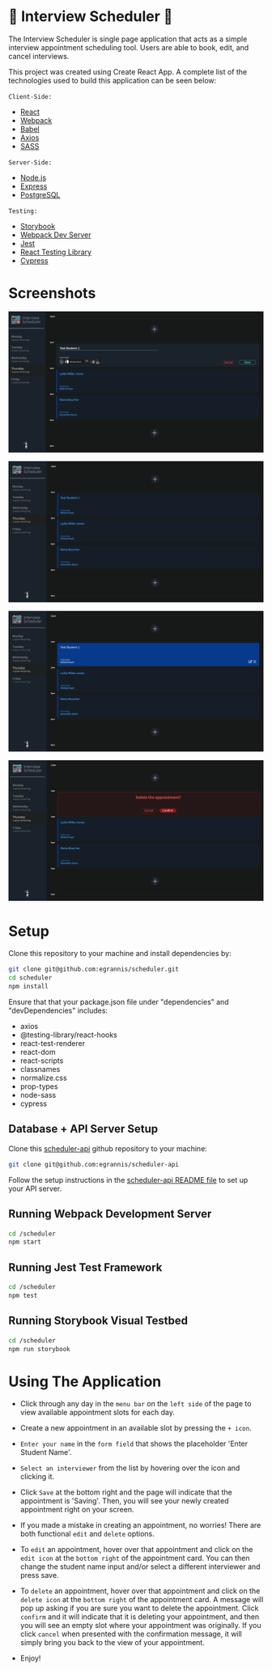 # :calendar: Interview Scheduler :calendar: 
The Interview Scheduler is single page application that acts as a simple interview appointment scheduling tool. Users are able to book, edit, and cancel interviews.

This project was created using Create React App. A complete list of the technologies used to build this application can be seen below: 

`Client-Side:`
 - [React](https://reactjs.org/)
 - [Webpack](https://webpack.js.org/)
 - [Babel](https://babeljs.io/)
 - [Axios](https://www.npmjs.com/package/axios)
 - [SASS](https://sass-lang.com/)

`Server-Side:`
- [Node.js](https://nodejs.org/en/)
- [Express](https://expressjs.com/)
- [PostgreSQL](https://www.postgresql.org/)

`Testing:`
- [Storybook](https://storybook.js.org/)
- [Webpack Dev Server](https://github.com/webpack/webpack-dev-server)
- [Jest](https://jestjs.io/)
- [React Testing Library](https://testing-library.com/)
- [Cypress](https://www.cypress.io/)


# Screenshots

!["Enter a student name into the form and select an nterviewer"](https://github.com/egrannis/scheduler/blob/master/docs/Form-Entering-Student-Name-And-Saving.png?raw=true)

!["View the newly created appointment"](https://github.com/egrannis/scheduler/blob/master/docs/Show-Newly-Created-Appointment.png?raw=true)

!["Edit the image on hover"](https://github.com/egrannis/scheduler/blob/master/docs/Form-Edit-On-Hover.png?raw=true)

!["Delete the appointment after clicking confirm"](https://github.com/egrannis/scheduler/blob/master/docs/Form-Delete-Appointment-Confirmation.png?raw=true)

# Setup

Clone this repository to your machine and install dependencies by:
```sh
git clone git@github.com:egrannis/scheduler.git
cd scheduler
npm install
 ```

Ensure that that your package.json file under "dependencies" and "devDependencies" includes:

- axios
- @testing-library/react-hooks
- react-test-renderer
- react-dom
- react-scripts
- classnames
- normalize.css
- prop-types
- node-sass
- cypress

## Database + API Server Setup

Clone this [scheduler-api](https://github.com/egrannis/scheduler-api) github repository to your machine:

```sh
git clone git@github.com:egrannis/scheduler-api
```
Follow the setup instructions in the [scheduler-api README file](https://github.com/egrannis/scheduler-api) to set up your API server.

## Running Webpack Development Server

```sh
cd /scheduler
npm start
```

## Running Jest Test Framework

```sh
cd /scheduler
npm test
```

## Running Storybook Visual Testbed
```sh
cd /scheduler
npm run storybook
```
# Using The Application
- Click through any day in the `menu bar` on the `left side` of the page to view available appointment slots for each day.

- Create a new appointment in an available slot by pressing the `+ icon`.

- `Enter your name` in the `form field` that shows the placeholder 'Enter Student Name'.

- `Select an interviewer` from the list by hovering over the icon and clicking it. 

- Click `Save` at the bottom right and the page will indicate that the appointment is 'Saving'. Then, you will see your newly created appointment right on your screen. 

- If you made a mistake in creating an appointment, no worries! There are both functional `edit` and `delete` options.

- To `edit` an appointment, hover over that appointment and click on the `edit icon` at the `bottom right` of the appointment card. You can then change the student name input and/or select a different interviewer and press save.

- To `delete` an appointment, hover over that appointment and click on the `delete icon` at the `bottom right` of the appointment card. A message will pop up asking if you are sure you want to delete the appointment. Click `confirm` and it will indicate that it is deleting your appointment, and then you will see an empty slot where your appointment was originally. If you click `cancel` when presented with the confirmation message, it will simply bring you back to the view of your appointment.

- Enjoy!
